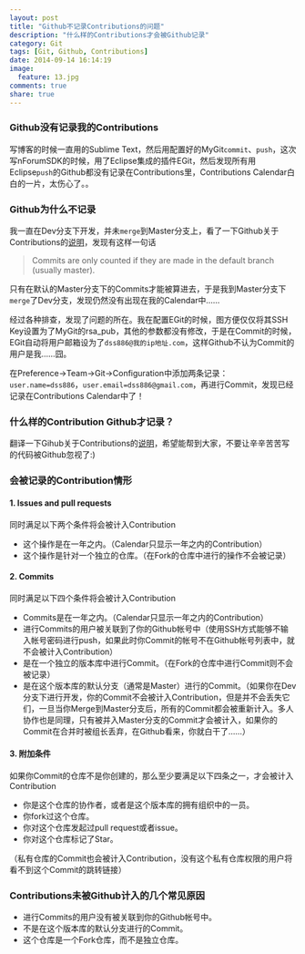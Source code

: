 ```yaml
---
layout: post
title: "Github不记录Contributions的问题"
description: "什么样的Contributions才会被Github记录"
category: Git
tags: [Git, Github, Contributions]
date: 2014-09-14 16:14:19
image:
  feature: 13.jpg
comments: true
share: true
---
```


### Github没有记录我的Contributions

写博客的时候一直用的Sublime Text，然后用配置好的MyGit`commit`、`push`，这次写nForumSDK的时候，用了Eclipse集成的插件EGit，然后发现所有用Eclipse`push`的Github都没有记录在Contributions里，Contributions Calendar白白的一片，太伤心了。。

### Github为什么不记录

我一直在Dev分支下开发，并未`merge`到Master分支上，看了一下Github关于Contributions的[说明](https://help.github.com/articles/why-are-my-contributions-not-showing-up-on-my-profile)，发现有这样一句话

> Commits are only counted if they are made in the default branch (usually master).

只有在默认的Master分支下的Commits才能被算进去，于是我到Master分支下`merge`了Dev分支，发现仍然没有出现在我的Calendar中……

经过各种排查，发现了问题的所在。我在配置EGit的时候，图方便仅仅将其SSH Key设置为了MyGit的rsa_pub，其他的参数都没有修改，于是在Commit的时候，EGit自动将用户邮箱设为了`dss886@我的ip地址.com`，这样Github不认为Commit的用户是我……囧。

在Preference->Team->Git->Configuration中添加两条记录：`user.name=dss886`，`user.email=dss886@gmail.com`，再进行Commit，发现已经记录在Contributions Calendar中了！

### 什么样的Contribution Github才记录？

翻译一下Gihub关于Contributions的[说明](https://help.github.com/articles/why-are-my-contributions-not-showing-up-on-my-profile)，希望能帮到大家，不要让辛辛苦苦写的代码被Github忽视了:)

### 会被记录的Contribution情形

#### 1. Issues and pull requests

同时满足以下两个条件将会被计入Contribution

+ 这个操作是在一年之内。（Calendar只显示一年之内的Contribution）
+ 这个操作是针对一个独立的仓库。（在Fork的仓库中进行的操作不会被记录）

#### 2. Commits

同时满足以下四个条件将会被计入Contribution

+ Commits是在一年之内。（Calendar只显示一年之内的Contribution）
+ 进行Commits的用户被关联到了你的Github帐号中（使用SSH方式能够不输入帐号密码进行push，如果此时你Commit的帐号不在Github帐号列表中，就不会被计入Contribution）
+ 是在一个独立的版本库中进行Commit。（在Fork的仓库中进行Commit则不会被记录）
+ 是在这个版本库的默认分支（通常是Master）进行的Commit。（如果你在Dev分支下进行开发，你的Commit不会被计入Contribution，但是并不会丢失它们，一旦当你Merge到Master分支后，所有的Commit都会被重新计入。多人协作也是同理，只有被并入Master分支的Commit才会被计入，如果你的Commit在合并时被组长丢弃，在Github看来，你就白干了……）

#### 3. 附加条件

如果你Commit的仓库不是你创建的，那么至少要满足以下四条之一，才会被计入Contribution

+ 你是这个仓库的协作者，或者是这个版本库的拥有组织中的一员。
+ 你fork过这个仓库。
+ 你对这个仓库发起过pull request或者issue。
+ 你对这个仓库标记了Star。

（私有仓库的Commit也会被计入Contribution，没有这个私有仓库权限的用户将看不到这个Commit的跳转链接）

### Contributions未被Github计入的几个常见原因

+ 进行Commits的用户没有被关联到你的Github帐号中。
+ 不是在这个版本库的默认分支进行的Commit。
+ 这个仓库是一个Fork仓库，而不是独立仓库。
